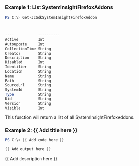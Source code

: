 ### Example 1: List SystemInsightFirefoxAddons
```powershell
PS C:\> Get-JcSdkSystemInsightFirefoxAddon



----           ----------
Active         Int
Autoupdate     Int
CollectionTime String
Creator        String
Description    String
Disabled       Int
Identifier     String
Location       String
Name           String
Path           String
SourceUrl      String
SystemId       String
Type           String
Uid            String
Version        String
Visible        Int


```

This function will return a list of all SystemInsightFirefoxAddons.

### Example 2: {{ Add title here }}
```powershell
PS C:\> {{ Add code here }}

{{ Add output here }}
```

{{ Add description here }}


